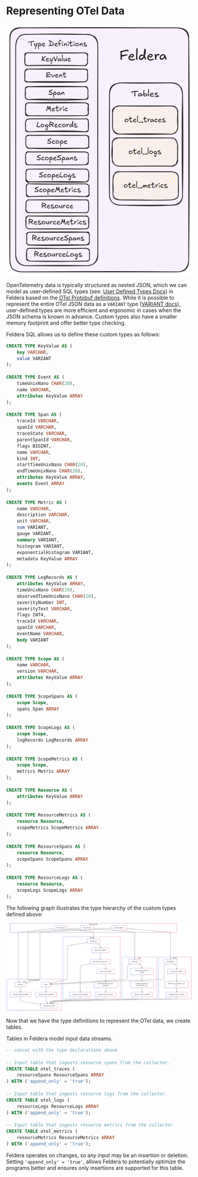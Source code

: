# Representing OTel Data

![Custom Type Definitions to Model OTel data in Feldera](feldera-type-definitions.png)

OpenTelemetry data is typically structured as nested JSON, which we can model as user-defined SQL types (see: [User Defined Types Docs](https://docs.feldera.com/sql/types#user-defined-types)) in Feldera
based on the [OTel Protobuf definitions](https://github.com/open-telemetry/opentelemetry-proto/tree/main/opentelemetry/proto).
While it is possible to represent the entire OTel JSON data as a `VARIANT` type ([VARIANT docs](https://docs.feldera.com/sql/json#the-variant-type)),
user-defined types are more efficient and ergonomic in cases when the JSON schema is known in advance.
Custom types also have a smaller memory footprint and offer better type checking.

Feldera SQL allows us to define these custom types as follows:

```sql
CREATE TYPE KeyValue AS (
    key VARCHAR,
    value VARIANT
);

CREATE TYPE Event AS (
    timeUnixNano CHAR(20),
    name VARCHAR,
    attributes KeyValue ARRAY
);

CREATE TYPE Span AS (
    traceId VARCHAR,
    spanId VARCHAR,
    traceState VARCHAR,
    parentSpanId VARCHAR,
    flags BIGINT,
    name VARCHAR,
    kind INT,
    startTimeUnixNano CHAR(20),
    endTimeUnixNano CHAR(20),
    attributes KeyValue ARRAY,
    events Event ARRAY
);

CREATE TYPE Metric AS (
    name VARCHAR,
    description VARCHAR,
    unit VARCHAR,
    sum VARIANT,
    gauge VARIANT,
    summary VARIANT,
    histogram VARIANT,
    exponentialHistogram VARIANT,
    metadata KeyValue ARRAY
);

CREATE TYPE LogRecords AS (
    attributes KeyValue ARRAY,
    timeUnixNano CHAR(20),
    observedTimeUnixNano CHAR(20),
    severityNumber INT,
    severityText VARCHAR,
    flags INT4,
    traceId VARCHAR,
    spanId VARCHAR,
    eventName VARCHAR,
    body VARIANT
);

CREATE TYPE Scope AS (
    name VARCHAR,
    version VARCHAR,
    attributes KeyValue ARRAY
);

CREATE TYPE ScopeSpans AS (
    scope Scope,
    spans Span ARRAY
);

CREATE TYPE ScopeLogs AS (
    scope Scope,
    logRecords LogRecords ARRAY
);

CREATE TYPE ScopeMetrics AS (
    scope Scope,
    metrics Metric ARRAY
);

CREATE TYPE Resource AS (
    attributes KeyValue ARRAY
);

CREATE TYPE ResourceMetrics AS (
    resource Resource,
    scopeMetrics ScopeMetrics ARRAY
);

CREATE TYPE ResourceSpans AS (
    resource Resource,
    scopeSpans ScopeSpans ARRAY
);

CREATE TYPE ResourceLogs AS (
    resource Resource,
    scopeLogs ScopeLogs ARRAY
);
```

The following graph illustrates the type hierarchy of the custom types defined above:

![OTel Type Hierarchy](otel-type-hierarchy.png)

Now that we have the type definitions to represent the OTel data, we create tables.

Tables in Feldera model input data streams.

```sql
-- concat with the type declarations above

-- Input table that ingests resource spans from the collector.
CREATE TABLE otel_traces (
    resourceSpans ResourceSpans ARRAY
) WITH ('append_only' = 'true');

-- Input table that ingests resource logs from the collector.
CREATE TABLE otel_logs (
    resourceLogs ResourceLogs ARRAY
) WITH ('append_only' = 'true');

-- Input table that ingests resource metrics from the collector.
CREATE TABLE otel_metrics (
    resourceMetrics ResourceMetrics ARRAY
) WITH ('append_only' = 'true');
```


Feldera operates on changes, so any input may be an insertion or deletion.
Setting `'append_only' = 'true'`, allows Feldera to potentially optimize the programs better
and ensures only insertions are supported for this table.
